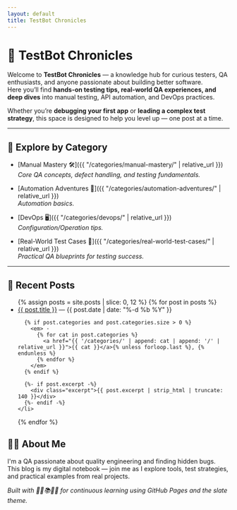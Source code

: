 ```yaml
---
layout: default
title: TestBot Chronicles
---
```


# 🐞 TestBot Chronicles

Welcome to **TestBot Chronicles** — a knowledge hub for curious testers, QA enthusiasts, and anyone passionate about building better software.  
Here you’ll find **hands-on testing tips, real-world QA experiences, and deep dives** into manual testing, API automation, and DevOps practices.  

Whether you’re **debugging your first app** or **leading a complex test strategy**, this space is designed to help you level up — one post at a time.

---

## 📂 Explore by Category
- [Manual Mastery 🛠]({{ "/categories/manual-mastery/" | relative_url }})    
  *Core QA concepts, defect handling, and testing fundamentals.* 

- [Automation Adventures 🔌]({{ "/categories/automation-adventures/" | relative_url }})  
  *Automation basics.*

- [DevOps 🖥]({{ "/categories/devops/" | relative_url }})  
  *Configuration/Operation tips.*
  
- [Real-World Test Cases 🧬]({{ "/categories/real-world-test-cases/" | relative_url }})  
  *Practical QA blueprints for testing success.*
  
---

## 📝 Recent Posts
<ul class="post-list">
  {% assign posts = site.posts | slice: 0, 12 %}
  {% for post in posts %}
    <li>
      <a href="{{ post.url | relative_url }}">{{ post.title }}</a>
      <span> — {{ post.date | date: "%-d %b %Y" }}</span>

      {% if post.categories and post.categories.size > 0 %}
        <em> ·
          {% for cat in post.categories %}
            <a href="{{ '/categories/' | append: cat | append: '/' | relative_url }}">{{ cat }}</a>{% unless forloop.last %}, {% endunless %}
          {% endfor %}
        </em>
      {% endif %}

      {%- if post.excerpt -%}
        <div class="excerpt">{{ post.excerpt | strip_html | truncate: 140 }}</div>
      {%- endif -%}
    </li>
  {% endfor %}
</ul>



## 👩‍💻 About Me

I'm a QA passionate about quality engineering and finding hidden bugs.  
This blog is my digital notebook — join me as I explore tools, test strategies, and practical examples from real projects.



*Built with 🧑‍💻📚🚀🌐  for continuous learning using GitHub Pages and the slate theme.*
